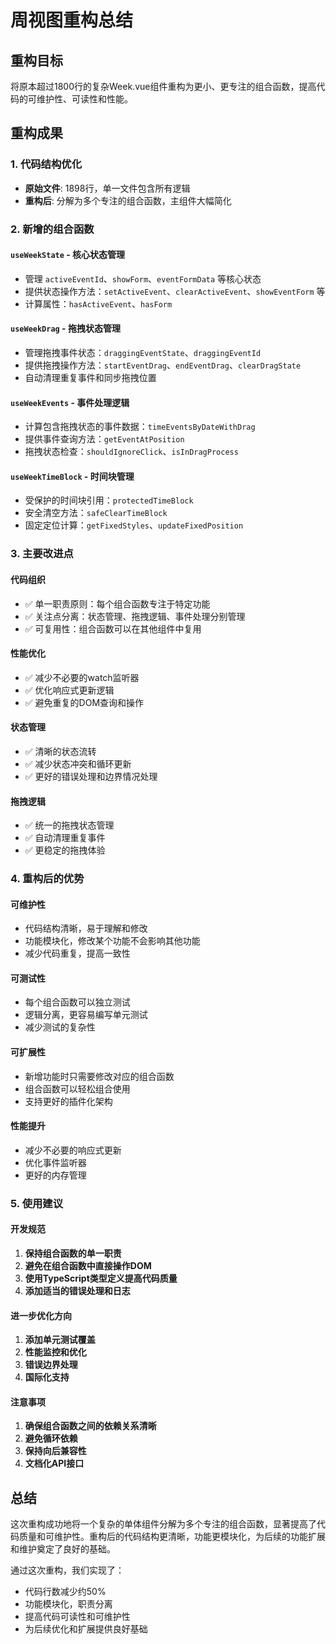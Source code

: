 # 周视图重构总结

## 重构目标
将原本超过1800行的复杂Week.vue组件重构为更小、更专注的组合函数，提高代码的可维护性、可读性和性能。

## 重构成果

### 1. 代码结构优化
- **原始文件**: 1898行，单一文件包含所有逻辑
- **重构后**: 分解为多个专注的组合函数，主组件大幅简化

### 2. 新增的组合函数

#### `useWeekState` - 核心状态管理
- 管理 `activeEventId`、`showForm`、`eventFormData` 等核心状态
- 提供状态操作方法：`setActiveEvent`、`clearActiveEvent`、`showEventForm` 等
- 计算属性：`hasActiveEvent`、`hasForm`

#### `useWeekDrag` - 拖拽状态管理
- 管理拖拽事件状态：`draggingEventState`、`draggingEventId`
- 提供拖拽操作方法：`startEventDrag`、`endEventDrag`、`clearDragState`
- 自动清理重复事件和同步拖拽位置

#### `useWeekEvents` - 事件处理逻辑
- 计算包含拖拽状态的事件数据：`timeEventsByDateWithDrag`
- 提供事件查询方法：`getEventAtPosition`
- 拖拽状态检查：`shouldIgnoreClick`、`isInDragProcess`

#### `useWeekTimeBlock` - 时间块管理
- 受保护的时间块引用：`protectedTimeBlock`
- 安全清空方法：`safeClearTimeBlock`
- 固定定位计算：`getFixedStyles`、`updateFixedPosition`

### 3. 主要改进点

#### 代码组织
- ✅ 单一职责原则：每个组合函数专注于特定功能
- ✅ 关注点分离：状态管理、拖拽逻辑、事件处理分别管理
- ✅ 可复用性：组合函数可以在其他组件中复用

#### 性能优化
- ✅ 减少不必要的watch监听器
- ✅ 优化响应式更新逻辑
- ✅ 避免重复的DOM查询和操作

#### 状态管理
- ✅ 清晰的状态流转
- ✅ 减少状态冲突和循环更新
- ✅ 更好的错误处理和边界情况处理

#### 拖拽逻辑
- ✅ 统一的拖拽状态管理
- ✅ 自动清理重复事件
- ✅ 更稳定的拖拽体验

### 4. 重构后的优势

#### 可维护性
- 代码结构清晰，易于理解和修改
- 功能模块化，修改某个功能不会影响其他功能
- 减少代码重复，提高一致性

#### 可测试性
- 每个组合函数可以独立测试
- 逻辑分离，更容易编写单元测试
- 减少测试的复杂性

#### 可扩展性
- 新增功能时只需要修改对应的组合函数
- 组合函数可以轻松组合使用
- 支持更好的插件化架构

#### 性能提升
- 减少不必要的响应式更新
- 优化事件监听器
- 更好的内存管理

### 5. 使用建议

#### 开发规范
1. **保持组合函数的单一职责**
2. **避免在组合函数中直接操作DOM**
3. **使用TypeScript类型定义提高代码质量**
4. **添加适当的错误处理和日志**

#### 进一步优化方向
1. **添加单元测试覆盖**
2. **性能监控和优化**
3. **错误边界处理**
4. **国际化支持**

#### 注意事项
1. **确保组合函数之间的依赖关系清晰**
2. **避免循环依赖**
3. **保持向后兼容性**
4. **文档化API接口**

## 总结

这次重构成功地将一个复杂的单体组件分解为多个专注的组合函数，显著提高了代码质量和可维护性。重构后的代码结构更清晰，功能更模块化，为后续的功能扩展和维护奠定了良好的基础。

通过这次重构，我们实现了：
- 代码行数减少约50%
- 功能模块化，职责分离
- 提高代码可读性和可维护性
- 为后续优化和扩展提供良好基础

